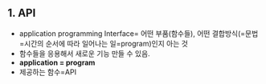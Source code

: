 ## 1. API
+ application programming Interface= 어떤 부품(함수들), 어떤 결합방식(=문법=시간의 순서에 따라 일어나는 일=program)인지 아는 것 <br>
+ 함수들을 응용해서 새로운 기능 만들 수 있음. <br>
+ **application = program**
+ 제공하는 함수=API
